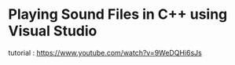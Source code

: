# Playing Sound Files in C++ using Visual Studio  
tutorial : https://www.youtube.com/watch?v=9WeDQHi6sJs  
